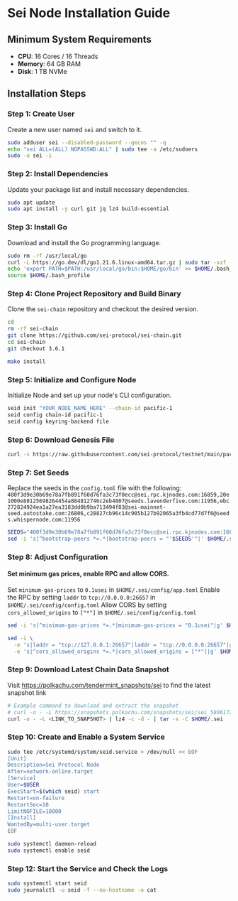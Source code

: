 # Sei Node Installation Guide

## Minimum System Requirements

- **CPU**: 16 Cores / 16 Threads
- **Memory**: 64 GB RAM
- **Disk**: 1 TB NVMe

## Installation Steps

### Step 1: Create User
Create a new user named `sei` and switch to it.
```bash
sudo adduser sei --disabled-password --gecos "" -q
echo "sei ALL=(ALL) NOPASSWD:ALL" | sudo tee -a /etc/sudoers
sudo -u sei -i
```

### Step 2: Install Dependencies
Update your package list and install necessary dependencies.
```bash
sudo apt update
sudo apt install -y curl git jq lz4 build-essential
```

### Step 3: Install Go
Download and install the Go programming language.
```bash
sudo rm -rf /usr/local/go
curl -L https://go.dev/dl/go1.21.6.linux-amd64.tar.gz | sudo tar -xzf - -C /usr/local
echo 'export PATH=$PATH:/usr/local/go/bin:$HOME/go/bin' >> $HOME/.bash_profile
source $HOME/.bash_profile
```

### Step 4: Clone Project Repository and Build Binary
Clone the `sei-chain` repository and checkout the desired version.
```bash
cd
rm -rf sei-chain
git clone https://github.com/sei-protocol/sei-chain.git
cd sei-chain
git checkout 3.6.1

make install
```

### Step 5: Initialize and Configure Node
Initialize Node and set up your node's CLI configuration.
```bash
seid init "YOUR_NODE_NAME_HERE" --chain-id pacific-1
seid config chain-id pacific-1
seid config keyring-backend file
```

### Step 6: Download Genesis File
```bash
curl -s https://raw.githubusercontent.com/sei-protocol/testnet/main/pacific-1/genesis.json > $HOME/.sei/config/genesis.json
```

### Step 7: Set Seeds
Replace the seeds in the `config.toml` file with the following:
`400f3d9e30b69e78a7fb891f60d76fa3c73f0ecc@sei.rpc.kjnodes.com:16859,20e1000e88125698264454a884812746c2eb4807@seeds.lavenderfive.com:11956,ebc272824924ea1a27ea3183dd0b9ba713494f83@sei-mainnet-seed.autostake.com:26806,c28827cb96c14c905b127b92065a3fb4cd77d7f6@seeds.whispernode.com:11956`
```bash
SEEDS="400f3d9e30b69e78a7fb891f60d76fa3c73f0ecc@sei.rpc.kjnodes.com:16859,20e1000e88125698264454a884812746c2eb4807@seeds.lavenderfive.com:11956,ebc272824924ea1a27ea3183dd0b9ba713494f83@sei-mainnet-seed.autostake.com:26806,c28827cb96c14c905b127b92065a3fb4cd77d7f6@seeds.whispernode.com:11956"
sed -i 's|^bootstrap-peers *=.*|bootstrap-peers = "'$SEEDS'"|' $HOME/.sei/config/config.toml
```

### Step 8: Adjust Configuration
#### Set minimum gas prices, enable RPC and allow CORS.
Set `minimum-gas-prices` to `0.1usei` in `$HOME/.sei/config/app.toml`
Enable the RPC by setting `laddr` to `tcp://0.0.0.0:26657` in `$HOME/.sei/config/config.toml`
Allow CORS by setting `cors_allowed_origins` to `["*"]` in `$HOME/.sei/config/config.toml`
```bash
sed -i 's|^minimum-gas-prices *=.*|minimum-gas-prices = "0.1usei"|g' $HOME/.sei/config/app.toml

sed -i \
  -e 's|laddr = "tcp://127.0.0.1:26657"|laddr = "tcp://0.0.0.0:26657"|g' \
  -e 's|^cors_allowed_origins *=.*|cors_allowed_origins = ["*"]|g' $HOME/.sei/config/config.toml
```

### Step 9: Download Latest Chain Data Snapshot
Visit https://polkachu.com/tendermint_snapshots/sei to find the latest snapshot link
```bash
# Example command to download and extract the snapshot
# curl -o - -L https://snapshots.polkachu.com/snapshots/sei/sei_58061725.tar.lz4 | lz4 -c -d - | tar -x -C $HOME/.sei
curl -o - -L <LINK_TO_SNAPSHOT> | lz4 -c -d - | tar -x -C $HOME/.sei
```

### Step 10: Create and Enable a System Service
```bash
sudo tee /etc/systemd/system/seid.service > /dev/null << EOF
[Unit]
Description=Sei Protocol Node
After=network-online.target
[Service]
User=$USER
ExecStart=$(which seid) start
Restart=on-failure
RestartSec=10
LimitNOFILE=10000
[Install]
WantedBy=multi-user.target
EOF

sudo systemctl daemon-reload
sudo systemctl enable seid
```

### Step 12: Start the Service and Check the Logs
```bash
sudo systemctl start seid
sudo journalctl -u seid -f --no-hostname -o cat
```
